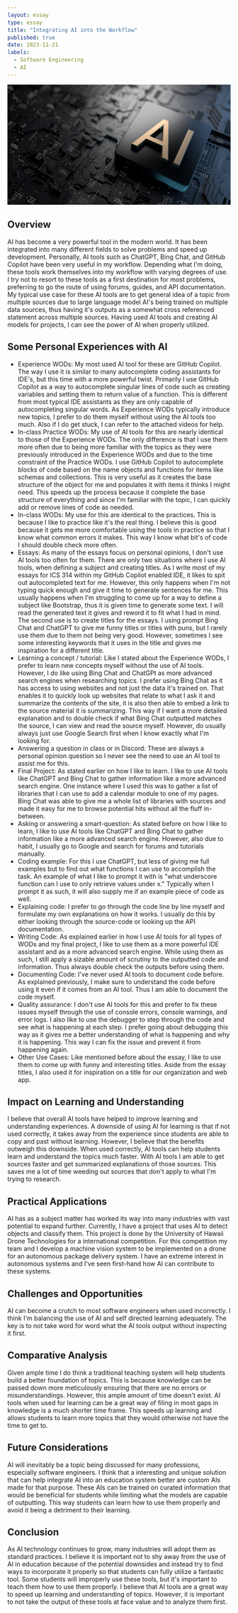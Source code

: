 ```yaml
---
layout: essay
type: essay
title: "Integrating AI into the Workflow"
published: true
date: 2023-11-21
labels:
  - Software Engineering
  - AI
---
```

<img class="rounded float-start pe-4" src="../img/ai/AI-Motherboard-scaled.jpg">

## Overview
AI has become a very powerful tool in the modern world. It has been integrated into many different fields to solve problems and speed up development. Personally, AI tools such as ChatGPT, Bing Chat, and GitHub Copilot have been very useful in my workflow. Depending what I'm doing, these tools work themselves into my workflow with varying degrees of use. I try not to resort to these tools as a first destination for most problems, preferring to go the route of using forums, guides, and API documentation. My typical use case for these AI tools are to get general idea of a topic from multiple sources due to large language model AI's being trained on multiple data sources, thus having it's outputs as a somewhat cross referenced statement across multiple sources. Having used AI tools and creating AI models for projects, I can see the power of AI when properly utilized.

## Some Personal Experiences with AI
- Experience WODs: My most used AI tool for these are GitHub Copilot. The way I use it is similar to many autocomplete coding assistants for IDE's, but this time with a more powerful twist. Primarily I use GitHub Copilot as a way to autocomplete singular lines of code such as creating variables and setting them to return value of a function. This is different from most typical IDE assistants as they are only capable of autocompleting singular words. As Experience WODs typically introduce new topics, I prefer to do them myself without using the AI tools too much. Also if I do get stuck, I can refer to the attached videos for help.
- In-class Practice WODs: My use of AI tools for this are nearly identical to those of the Experience WODs. The only difference is that I use them more often due to being more familiar with the topics as they were previously introduced in the Experience WODs and due to the time constraint of the Practice WODs. I use GitHub Copilot to autocomplete blocks of code based on the name objects and functions for items like schemas and collections. This is very useful as it creates the base structure of the object for me and populates it with items it thinks I might need. This speeds up the process because it complete the base structure of everything and since I'm familiar with the topic, I can quickly add or remove lines of code as needed.
- In-class WODs: My use for this are identical to the practices. This is because I like to practice like it's the real thing. I believe this is good because it gets me more comfortable using the tools in practice so that I know what common errors it makes. This way I know what bit's of code I should double check more often.
- Essays: As many of the essays focus on personal opinions, I don't use AI tools too often for them. There are only two situations where I use AI tools, when defining a subject and creating titles. As I write most of my essays for ICS 314 within my GitHub Copilot enabled IDE, it likes to spit out autocompleted text for me. However, this only happens when I'm not typing quick enough and give it time to generate sentences for me. This usually happens when I'm struggling to come up for a way to define a subject like Bootstrap, thus it is given time to generate some text. I will read the generated text it gives and reword it to fit what I had in mind. The second use is to create titles for the essays. I using prompt Bing Chat and ChatGPT to give me funny titles or titles with puns, but I rarely use them due to them not being very good. However, sometimes I see some interesting keywords that it uses in the title and gives me inspiration for a different title.
- Learning a concept / tutorial: Like I stated about the Experience WODs, I prefer to learn new concepts myself without the use of AI tools. However, I do like using Bing Chat and ChatGPt as more advanced search engines when researching topics. I prefer using Bing Chat as it has access to using websites and not just the data it's trained on. That enables it to quickly look up websites that relate to what I ask it and summarize the contents of the site, it is also then able to embed a link to the source material it is summarizing. This way if I want a more detailed explanation and to double check if what Bing Chat outputted matches the source, I can view and read the source myself. However, do usually always just use Google Search first when I know exactly what I'm looking for.
- Answering a question in class or in Discord: These are always a personal opinion question so I never see the need to use an AI tool to assist me for this.
- Final Project: As stated earlier on how I like to learn. I like to use AI tools like ChatGPT and Bing Chat to gather information like a more advanced search engine. One instance where I used this was to gather a list of libraries that I can use to add a calendar module to one of my pages. Bing Chat was able to give me a whole list of libraries with sources and made it easy for me to browse potential hits without all the fluff in-between.
- Asking or answering a smart-question: As stated before on how I like to learn, I like to use AI tools like ChatGPT and Bing Chat to gather information like a more advanced search engine. However, also due to habit, I usually go to Google and search for forums and tutorials manually.
- Coding example: For this I use ChatGPT, but less of giving me full examples but to find out what functions I can use to accomplish the task. An example of what I like to prompt it with is "what underscore function can I use to only retrieve values under x." Typically when I prompt it as such, it will also supply me if an example piece of code as well.
- Explaining code: I prefer to go through the code line by line myself and formulate my own explanations on how it works. I usually do this by either looking through the source-code or looking up the API documentation.
- Writing Code: As explained earlier in how I use AI tools for all types of WODs and my final project, I like to use them as a more powerful IDE assistant and as a more advanced search engine. While using them as such, I still apply a sizable amount of scrutiny to the outputted code and information. Thus always double check the outputs before using them.
- Documenting Code: I've never used AI tools to document code before. As explained previously, I make sure to understand the code before using it even if it comes from an AI tool. Thus I am able to document the code myself.
- Quality assurance: I don't use AI tools for this and prefer to fix these issues myself through the use of console errors, console warnings, and error logs. I also like to use the debugger to step through the code and see what is happening at each step. I prefer going about debugging this way as it gives me a better understanding of what is happening and why it is happening. This way I can fix the issue and prevent it from happening again.
- Other Use Cases: Like mentioned before about the essay, I like to use them to come up with funny and interesting titles. Aside from the essay titles, I also used it for inspiration on a title for our organization and web app. 

## Impact on Learning and Understanding
I believe that overall AI tools have helped to improve learning and understanding experiences. A downside of using AI for learning is that if not used correctly, it takes away from the experience since students are able to copy and past without learning. However, I believe that the benefits outweigh this downside. When used correctly, AI tools can help students learn and understand the topics much faster. With AI tools I am able to get sources faster and get summarized explanations of those sources. This saves me a lot of time weeding out sources that don't apply to what I'm trying to research.

## Practical Applications
AI has as a subject matter has worked its way into many industries with vast potential to expand further. Currently, I have a project that uses AI to detect objects and classify them. This project is done by the University of Hawaii Drone Technologies for a international competition. For this competition my team and I develop a machine vision system to be implemented on a drone for an autonomous package delivery system. I have an extreme interest in autonomous systems and I've seen first-hand how AI can contribute to these systems.

## Challenges and Opportunities
AI can become a crutch to most software engineers when used incorrectly. I think I'm balancing the use of AI and self directed learning adequately. The key is to not take word for word what the AI tools output without inspecting it first.

## Comparative Analysis
Given ample time I do think a traditional teaching system will help students build a better foundation of topics. This is because knowledge can be passed down more meticulously ensuring that there are no errors or misunderstandings. However, this ample amount of time doesn't exist. AI tools when used for learning can be a great way of filing in most gaps in knowledge is a much shorter time frame. This speeds up learning and allows students to learn more topics that they would otherwise not have the time to get to.

## Future Considerations
AI will inevitably be a topic being discussed for many professions, especially software engineers. I think that a interesting and unique solution that can help integrate AI into an education system better are custom AIs made for that purpose. These AIs can be trained on curated information that would be beneficial for students while limiting what the models are capable of outputting. This way students can learn how to use them properly and avoid it being a detriment to their learning.

## Conclusion
As AI technology continues to grow, many industries will adopt them as standard practices. I believe it is important not to shy away from the use of AI in education because of the potential downsides and instead try to find ways to incorporate it properly so that students can fully utilize a fantastic tool. Some students will improperly use these tools, but it's important to teach them how to use them properly. I believe that AI tools are a great way to speed up learning and understanding of topics. However, it is important to not take the output of these tools at face value and to analyze them first.